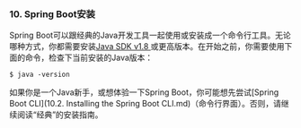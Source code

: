 ### 10. Spring Boot安装

Spring Boot可以跟经典的Java开发工具一起使用或安装成一个命令行工具。无论哪种方式，你都需要安装[Java SDK v1.8 ](http://www.java.com/)或更高版本。在开始之前，你需要使用下面的命令，检查下当前安装的Java版本：
```shell
$ java -version
```
如果你是一个Java新手，或想体验一下Spring Boot，你可能想先尝试[Spring Boot CLI](10.2. Installing the Spring Boot CLI.md)（命令行界面）。否则，请继续阅读“经典”的安装指南。